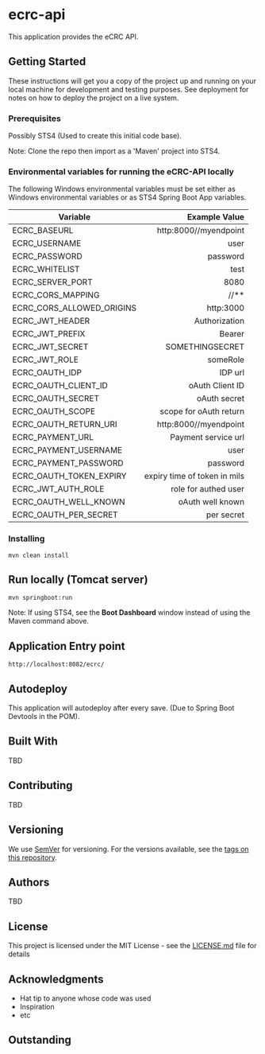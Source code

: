 # ecrc-api

This application provides the eCRC API.

## Getting Started

These instructions will get you a copy of the project up and running on your local machine for development and testing purposes. See deployment for notes on how to deploy the project on a live system.

### Prerequisites

Possibly STS4 (Used to create this initial code base).

Note: Clone the repo then import as a 'Maven' project into STS4.

### Environmental variables for running the eCRC-API locally

The following Windows environmental variables must be set either as Windows environmental variables or as STS4 Spring Boot App variables.

| Variable                  |                Example Value |
| ------------------------- | ---------------------------: |
| ECRC_BASEURL              |        http:8000//myendpoint |
| ECRC_USERNAME             |                         user |
| ECRC_PASSWORD             |                     password |
| ECRC_WHITELIST            |                         test |
| ECRC_SERVER_PORT          |                         8080 |
| ECRC_CORS_MAPPING         |                       //\*\* |
| ECRC_CORS_ALLOWED_ORIGINS |                    http:3000 |
| ECRC_JWT_HEADER           |                Authorization |
| ECRC_JWT_PREFIX           |                       Bearer |
| ECRC_JWT_SECRET           |              SOMETHINGSECRET |
| ECRC_JWT_ROLE             |                     someRole |
| ECRC_OAUTH_IDP            |                      IDP url |
| ECRC_OAUTH_CLIENT_ID      |              oAuth Client ID |
| ECRC_OAUTH_SECRET         |                 oAuth secret |
| ECRC_OAUTH_SCOPE          |       scope for oAuth return |
| ECRC_OAUTH_RETURN_URI     |        http:8000//myendpoint |
| ECRC_PAYMENT_URL          |          Payment service url |
| ECRC_PAYMENT_USERNAME     |                         user |
| ECRC_PAYMENT_PASSWORD     |                     password |
| ECRC_OAUTH_TOKEN_EXPIRY   | expiry time of token in mils |
| ECRC_JWT_AUTH_ROLE        |         role for authed user |
| ECRC_OAUTH_WELL_KNOWN     |             oAuth well known |
| ECRC_OAUTH_PER_SECRET     |                   per secret |

### Installing

```
mvn clean install
```

## Run locally (Tomcat server)

```
mvn springboot:run
```

Note: If using STS4, see the **Boot Dashboard** window instead of using the Maven command above.

## Application Entry point

```
http://localhost:8082/ecrc/
```

## Autodeploy

This application will autodeploy after every save. (Due to Spring Boot Devtools in the POM).

## Built With

TBD

## Contributing

TBD

## Versioning

We use [SemVer](http://semver.org/) for versioning. For the versions available, see the [tags on this repository](https://github.com/your/project/tags).

## Authors

TBD

## License

This project is licensed under the MIT License - see the [LICENSE.md](LICENSE.md) file for details

## Acknowledgments

- Hat tip to anyone whose code was used
- Inspiration
- etc

## Outstanding
